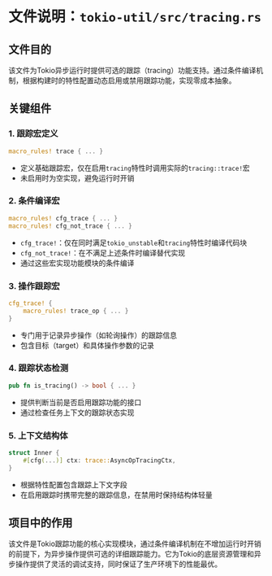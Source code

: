 # 文件说明：`tokio-util/src/tracing.rs`

## 文件目的
该文件为Tokio异步运行时提供可选的跟踪（tracing）功能支持。通过条件编译机制，根据构建时的特性配置动态启用或禁用跟踪功能，实现零成本抽象。

## 关键组件

### 1. 跟踪宏定义
```rust
macro_rules! trace { ... }
```
- 定义基础跟踪宏，仅在启用`tracing`特性时调用实际的`tracing::trace!`宏
- 未启用时为空实现，避免运行时开销

### 2. 条件编译宏
```rust
macro_rules! cfg_trace { ... }
macro_rules! cfg_not_trace { ... }
```
- `cfg_trace!`：仅在同时满足`tokio_unstable`和`tracing`特性时编译代码块
- `cfg_not_trace!`：在不满足上述条件时编译替代实现
- 通过这些宏实现功能模块的条件编译

### 3. 操作跟踪宏
```rust
cfg_trace! {
    macro_rules! trace_op { ... }
}
```
- 专门用于记录异步操作（如轮询操作）的跟踪信息
- 包含目标（target）和具体操作参数的记录

### 4. 跟踪状态检测
```rust
pub fn is_tracing() -> bool { ... }
```
- 提供判断当前是否启用跟踪功能的接口
- 通过检查任务上下文的跟踪状态实现

### 5. 上下文结构体
```rust
struct Inner {
    #[cfg(...)] ctx: trace::AsyncOpTracingCtx,
}
```
- 根据特性配置包含跟踪上下文字段
- 在启用跟踪时携带完整的跟踪信息，在禁用时保持结构体轻量

## 项目中的作用
该文件是Tokio跟踪功能的核心实现模块，通过条件编译机制在不增加运行时开销的前提下，为异步操作提供可选的详细跟踪能力。它为Tokio的底层资源管理和异步操作提供了灵活的调试支持，同时保证了生产环境下的性能最优。
